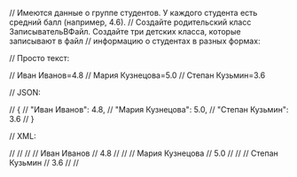 // Имеются данные о группе студентов. У каждого студента есть средний балл (например, 4.6).
// Создайте родительский класс ЗаписывательВФайл. Создайте три детских класса, которые записывают в файл
//  информацию о студентах в разных формах:

// Просто текст:

// Иван Иванов=4.8
// Мария Кузнецова=5.0
// Степан Кузьмин=3.6

// JSON:

// {
// "Иван Иванов": 4.8,
// "Мария Кузнецова": 5.0,
// "Степан Кузьмин": 3.6
// }

// XML:

// <?xml version="1.0" encoding="utf-8" ?>
// <students>
// <student>
// <name>Иван Иванов</name>
// <grade>4.8</grade>
// </student>
// <student>
// <name>Мария Кузнецова</name>
// <grade>5.0</grade>
// </student>
// <student>
// <name>Степан Кузьмин</name>
// <grade>3.6</grade>
// </student>
// </students>